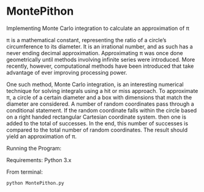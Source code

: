 MontePithon
===========

Implementing Monte Carlo integration to calculate an approximation of π

π is a mathematical constant, representing the ratio of a circle’s circumference to its diameter. It is an
irrational number, and as such has a never ending decimal approximation.
Approximating π was once done geometrically until methods involving infinite series were introduced.
More recently, however, computational methods have been introduced that take advantage of ever improving
processing power.

One such method, Monte Carlo integration, is an interesting numerical technique for solving integrals
using a hit or miss approach. To approximate π, a circle of a certain diameter and a box
with dimensions that match the diameter are considered. A number of random coordinates pass through a
conditional statement. If the random coordinate falls within the circle based on a right handed rectangular
Cartesian coordinate system. then one is added to the total of successes. In the end, this number of successes
is compared to the total number of random coordinates. The result should yield an approximation of π.

Running the Program:

Requirements: Python 3.x

From terminal:

    python MontePithon.py
